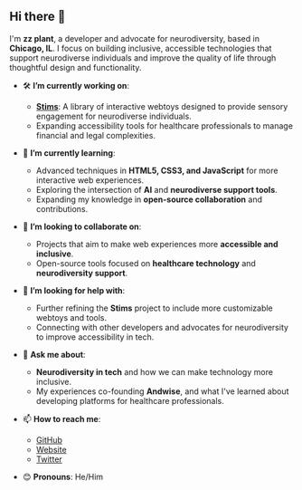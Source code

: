 ## Hi there 👋

I'm **zz plant**, a developer and advocate for neurodiversity, based in **Chicago, IL**. I focus on building inclusive, accessible technologies that support neurodiverse individuals and improve the quality of life through thoughtful design and functionality.

- 🛠 **I’m currently working on**:  
  - **[Stims](https://github.com/zz-plant/stims)**: A library of interactive webtoys designed to provide sensory engagement for neurodiverse individuals.
  - Expanding accessibility tools for healthcare professionals to manage financial and legal complexities.

- 🌱 **I’m currently learning**:  
  - Advanced techniques in **HTML5, CSS3, and JavaScript** for more interactive web experiences.
  - Exploring the intersection of **AI** and **neurodiverse support tools**.
  - Expanding my knowledge in **open-source collaboration** and contributions.

- 👯 **I’m looking to collaborate on**:  
  - Projects that aim to make web experiences more **accessible and inclusive**.
  - Open-source tools focused on **healthcare technology** and **neurodiversity support**.
  
- 🤔 **I’m looking for help with**:  
  - Further refining the **Stims** project to include more customizable webtoys and tools.
  - Connecting with other developers and advocates for neurodiversity to improve accessibility in tech.

- 💬 **Ask me about**:  
  - **Neurodiversity in tech** and how we can make technology more inclusive.
  - My experiences co-founding **Andwise**, and what I've learned about developing platforms for healthcare professionals.
  
- 📫 **How to reach me**:  
  - [GitHub](https://github.com/zz-plant)
  - [Website](https://syadvada.com)
  - [Twitter](https://twitter.com/_syadvada)

- 😊 **Pronouns**: He/Him

